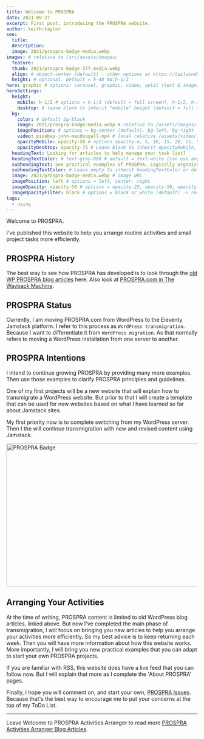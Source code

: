 ```yaml
---
title: Welcome to PROSPRA
date: 2021-09-27
excerpt: First post, introducing the PROSPRA website.
author: keith-taylor
seo:
  title:
  description:
  image: 2021/prospra-badge-media.webp
images: # relative to /src/assets/images/
  feature:
  thumb: 2021/prospra-badge-377-media.webp
  align: # object-center (default) - other options at https://tailwindcss.com/docs/object-position
  height: # optional. Default = h-48 md:h-1/3
hero: graphic # options: carousel, graphic, video, split (text & image)
heroSettings:
  height:
    mobile: h-1/2 # options = h-1/1 (default = full screen), h-1/2, h-1/3, h-3/4, h-9/10, h-48 (12rem, 192px), h-56 (14rem, 224px), h-64 (16rem, 256px)
    desktop: # leave blank to inherit "mobile" height (default = full screen)
  bg:
    color: # default bg-black
    image: 2021/prospra-badge-media.webp # relative to /assets/images/
    imagePosition: # options = bg-center (default), bg-left, bg-right
    video: pixabay-john-macdougall.mp4 # local relative /assets/video/, or full https://... if remote?
    opacityMobile: opacity-50 # options opacity-n, 5, 10, 15, 20, 25, 50, 75, 100 (default)
    opacityDesktop: opacity-75 # Leave blank to inherit opacityMobile, use same options as opacityMobile
  headingText: Looking for articles to help manage your task list?
  headingTextColor: # text-gray-800 # default = text-white (can use any TailwindCSS text-[color]-[xxx])
  subheadingText: See practical examples of PROSPRA. Logically organize activities to reach better goals.
  subheadingTextColor: # Leave empty to inherit headingTextColor or default (text-white) or use any text-[color]-[xxx]
  image: 2021/prospra-badge-media.webp # image URL
  imagePosition: left # options = left, center, right
  imageOpacity: opacity-50 # options = opacity-25, opacity-50, opacity-75, opacity-100 (default)
  imageOpacityFilter: black # options = black or white (default) -> really depends on your background image
tags:
  - using
---
```


Welcome to PROSPRA.

I've published this website to help you arrange routine activities and small project tasks more efficiently.

<h2 id="history">PROSPRA History</h2>

The best way to see how PROSPRA has developed is to look through the <a href="/prospra-wp-2020">old WP PROSPRA blog articles</a> here. Also look at <a href="https://web.archive.org/web/20130616012046/http://prospra.com/">PROSPRA.com in The Wayback Machine</a>.

<h2 id="status">PROSPRA Status</h2>

Currently, I am moving PROSPRA.com from WordPress to the Eleventy Jamstack platform. I refer to this process as `WordPress transmigration`. Because I want to differentiate it from `WordPress migration`. As that normally refers to moving a WordPress installation from one server to another.

<h2 id="intent">PROSPRA Intentions</h2>

I intend to continue growing PROSPRA by providing many more examples. Then use those examples to clarify PROSPRA principles and guidelines.

One of my first projects will be a new website that will explain how to transmigrate a WordPress website. But prior to that I will create a template that can be used for new websites based on what I have learned so far about Jamstack sites.

My first priority now is to complete switching from my WordPress server. Then I the will continue transmigration with new and revised content using Jamstack.

<img src="/assets/images/2021/prospra-badge-media.webp" alt="PROSPRA Badge"  width="610" height="377">
<h2 id="next">Arranging Your Activities</h2>

At the time of writing, PROSPRA content is limited to old WordPress blog articles, linked above. But now I've completed the main phase of transmigration, I will focus on bringing you new articles to help you arrange your activities more efficiently. So my best advice is to keep returning each week. Then you will have more information about how this website works. More importantly, I will bring you new practical examples that you can adapt to start your own PROSPRA projects.

If you are familiar with RSS, this website does have a live feed that you can follow now. But I will explain that more as I complete the 'About PROSPRA' pages.

Finally, I hope you will comment on, and start your own, <a href="https://github.com/kct2020/prospra-11ty-11ta/issues">PROSPRA Issues</a>. Because that's the best way to encourage me to put your concerns at the top of my ToDo List.

<hr />

Leave Welcome to PROSPRA Activities Arranger to read more <a href="/prospra-blog">PROSPRA Activities Arranger Blog Articles</a>.
